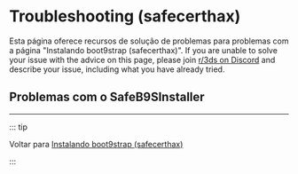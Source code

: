 # Troubleshooting (safecerthax)

Esta página oferece recursos de solução de problemas para problemas com a página "Instalando boot9strap (safecerthax)". If you are unable to solve your issue with the advice on this page, please join [r/3ds on Discord](https://discord.gg/3ds) and describe your issue, including what you have already tried.

## Problemas com o SafeB9SInstaller

<!--@include: ./_include/troubleshooting-sb9si-bin.md -->

<!--@include: ./_include/troubleshooting-sb9si-common.md -->

<!--@include: ./_include/troubleshooting-get-help-common.md -->

---

::: tip

Voltar para [Instalando boot9strap (safecerthax)](installing-boot9strap-\(safecerthax\))

:::

<!--@include: ./_include/troubleshooting-return.md -->
